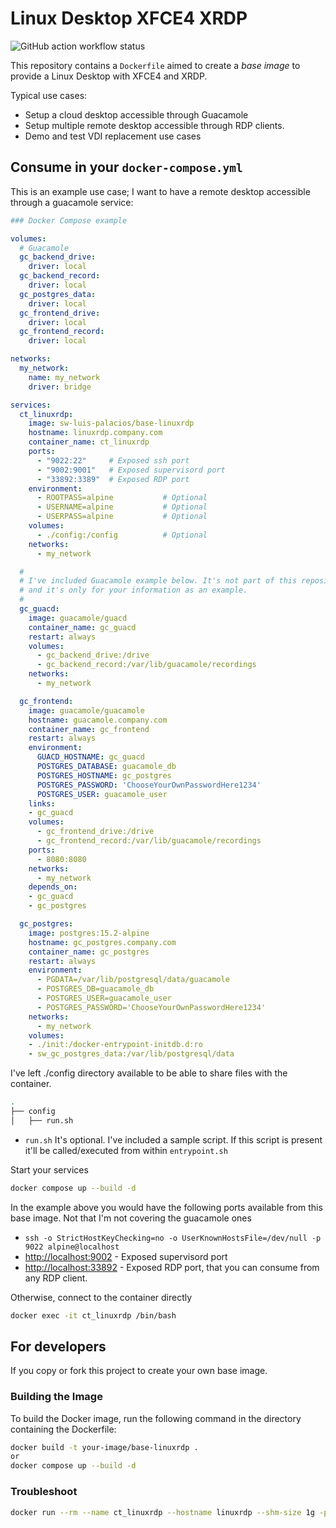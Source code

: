 # Linux Desktop XFCE4 XRDP

![GitHub action workflow status](https://github.com/SW-Luis-Palacios/base-linuxrdp/actions/workflows/docker-publish.yml/badge.svg)

This repository contains a `Dockerfile` aimed to create a *base image* to provide a Linux Desktop with XFCE4 and XRDP.

Typical use cases:

- Setup a cloud desktop accessible through Guacamole
- Setup multiple remote desktop accessible through RDP clients.
- Demo and test VDI replacement use cases

## Consume in your `docker-compose.yml`

This is an example use case; I want to have a remote desktop accessible through a guacamole service:

```yaml
### Docker Compose example

volumes:
  # Guacamole
  gc_backend_drive:
    driver: local
  gc_backend_record:
    driver: local
  gc_postgres_data:
    driver: local
  gc_frontend_drive:
    driver: local
  gc_frontend_record:
    driver: local

networks:
  my_network:
    name: my_network
    driver: bridge

services:
  ct_linuxrdp:
    image: sw-luis-palacios/base-linuxrdp
    hostname: linuxrdp.company.com
    container_name: ct_linuxrdp
    ports:
      - "9022:22"     # Exposed ssh port
      - "9002:9001"   # Exposed supervisord port
      - "33892:3389"  # Exposed RDP port
    environment:
      - ROOTPASS=alpine           # Optional
      - USERNAME=alpine           # Optional
      - USERPASS=alpine           # Optional
    volumes:
      - ./config:/config          # Optional
    networks:
      - my_network

  #
  # I've included Guacamole example below. It's not part of this repository,
  # and it's only for your information as an example.
  #
  gc_guacd:
    image: guacamole/guacd
    container_name: gc_guacd
    restart: always
    volumes:
      - gc_backend_drive:/drive
      - gc_backend_record:/var/lib/guacamole/recordings
    networks:
      - my_network

  gc_frontend:
    image: guacamole/guacamole
    hostname: guacamole.company.com
    container_name: gc_frontend
    restart: always
    environment:
      GUACD_HOSTNAME: gc_guacd
      POSTGRES_DATABASE: guacamole_db
      POSTGRES_HOSTNAME: gc_postgres
      POSTGRES_PASSWORD: 'ChooseYourOwnPasswordHere1234'
      POSTGRES_USER: guacamole_user
    links:
    - gc_guacd
    volumes:
      - gc_frontend_drive:/drive
      - gc_frontend_record:/var/lib/guacamole/recordings
    ports:
      - 8080:8080
    networks:
      - my_network
    depends_on:
    - gc_guacd
    - gc_postgres

  gc_postgres:
    image: postgres:15.2-alpine
    hostname: gc_postgres.company.com
    container_name: gc_postgres
    restart: always
    environment:
      - PGDATA=/var/lib/postgresql/data/guacamole
      - POSTGRES_DB=guacamole_db
      - POSTGRES_USER=guacamole_user
      - POSTGRES_PASSWORD='ChooseYourOwnPasswordHere1234'
    networks:
      - my_network
    volumes:
    - ./init:/docker-entrypoint-initdb.d:ro
    - sw_gc_postgres_data:/var/lib/postgresql/data
```

I've left ./config directory available to be able to share files with the container.

```zsh
.
├── config
│   ├── run.sh
```

- `run.sh` It's optional. I've included a sample script. If this script is present it'll be called/executed from within `entrypoint.sh`

Start your services

```sh
docker compose up --build -d
```

In the example above you would have the following ports available from this base image. Not that I'm not covering the guacamole ones

- `ssh -o StrictHostKeyChecking=no -o UserKnownHostsFile=/dev/null -p 9022 alpine@localhost`
- [http://localhost:9002](http://localhost:9002) - Exposed supervisord port
- [http://localhost:33892](http://localhost:33892) - Exposed RDP port, that you can consume from any RDP client.

Otherwise, connect to the container directly

```zsh
docker exec -it ct_linuxrdp /bin/bash
```

## For developers

If you copy or fork this project to create your own base image.

### Building the Image

To build the Docker image, run the following command in the directory containing the Dockerfile:

```sh
docker build -t your-image/base-linuxrdp .
or
docker compose up --build -d
```

### Troubleshoot

```sh
docker run --rm --name ct_linuxrdp --hostname linuxrdp --shm-size 1g -p 33892:3389 -p 9022:22 -p 5992:5900 sw-luis-palacios/base-linuxrdp
```
